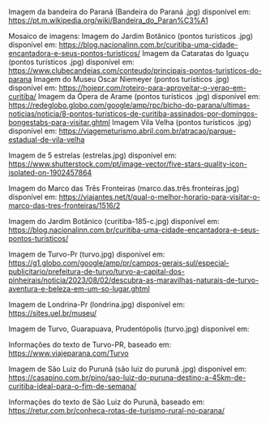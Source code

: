 Imagem da bandeira do Paraná (Bandeira do Paraná .jpg) disponível em: https://pt.m.wikipedia.org/wiki/Bandeira_do_Paran%C3%A1


Mosaico de imagens:
 Imagem do Jardim Botânico (pontos turísticos .jpg) disponível em: https://blog.nacionalinn.com.br/curitiba-uma-cidade-encantadora-e-seus-pontos-turisticos/
 Imagem da Cataratas do Iguaçu (pontos turísticos .jpg) disponível em: https://www.clubecandeias.com/conteudo/principais-pontos-turisticos-do-parana
Imagem do Museu Oscar Niemeyer (pontos turísticos .jpg) disponível em: https://hojepr.com/roteiro-para-aproveitar-o-verao-em-curitiba/
Imagem da Ópera de Arame (pontos turísticos .jpg) disponível em: https://redeglobo.globo.com/google/amp/rpc/bicho-do-parana/ultimas-noticias/noticia/8-pontos-turisticos-de-curitiba-assinados-por-domingos-bongestabs-para-visitar.ghtml
Imagem Vila Velha (pontos turísticos .jpg) disponível em: https://viagemeturismo.abril.com.br/atracao/parque-estadual-de-vila-velha

Imagem de 5 estrelas (estrelas.jpg) disponível em: https://www.shutterstock.com/pt/image-vector/five-stars-quality-icon-isolated-on-1902457864

Imagem do Marco das Três Fronteiras (marco.das.três.fronteiras.jpg) disponível em: 
https://viajantes.net/t/qual-o-melhor-horario-para-visitar-o-marco-das-tres-fronteiras/1516/2

Imagem do Jardim Botânico (curitiba-185-c.jpg) disponível em: 
https://blog.nacionalinn.com.br/curitiba-uma-cidade-encantadora-e-seus-pontos-turisticos/

Imagem de Turvo-Pr (turvo.jpg) disponível em: 
https://g1.globo.com/google/amp/pr/campos-gerais-sul/especial-publicitario/prefeitura-de-turvo/turvo-a-capital-dos-pinheirais/noticia/2023/08/02/descubra-as-maravilhas-naturais-de-turvo-aventura-e-beleza-em-um-so-lugar.ghtml

Imagem de Londrina-Pr (londrina.jpg) disponível em: https://sites.uel.br/museu/

Imagem de Turvo, Guarapuava, Prudentópolis (turvo.jpg) disponível em: 

Informações do texto de Turvo-PR, baseado em: https://www.viajeparana.com/Turvo

Imagem de São Luiz do Purunã (são luiz do purunã .jpg) disponível em: https://casapino.com.br/pino/sao-luiz-do-puruna-destino-a-45km-de-curitiba-ideal-para-o-fim-de-semana/

Informações do texto de São Luiz do Purunã, baseado em: https://retur.com.br/conheca-rotas-de-turismo-rural-no-parana/











